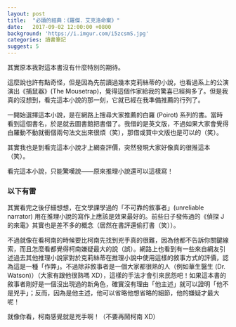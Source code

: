 ```yaml
---
layout: post
title:  "必讀的經典：《羅傑．艾克洛命案》"
date:   2017-09-02 12:00:00 +0800
background: 'https://i.imgur.com/i5zcsmS.jpg'
categories: 讀書筆記
suggest: 5
---
```


其實原本我對這本書沒有什麼特別的期待。

這麼說也許有點奇怪，但是因為先前讀過幾本克莉絲蒂的小說，也看過系上的公演演出《捕鼠器》(The Mousetrap)，覺得這個作家給我的驚喜已經夠多了。但是我真的沒想到，看完這本小說的那一刻，它就已經在我準備推薦的行列了。

一開始選擇這本小說，是在網路上搜尋大家推薦的白羅 (Poirot) 系列的書。當時看到這個書名，於是就去圖書館把書借了。我借的是英文版，不過如果大家會覺得白羅動不動就衝個兩句法文出來很煩（笑），那借或買中文版也是可以的（笑）。

其實我也是到看完這本小說才上網查評價，突然發現大家好像真的很推這本（笑）。

看完這本小說，只能驚嘆說——原來推理小說還可以這樣寫！

### 以下有雷

其實看完之後仔細想想，在文學課學過的「不可靠的敘事者」(unreliable narrator) 用在推理小說的寫作上應該是效果最好的。前些日子發佈過的《偵探 J 的來電》其實也是差不多的概念（居然在書評還偷打書（笑））。

不過就像在看柯南的時候要比柯南先找到兇手真的很難，因為他都不告訴你關鍵線索，而且怎麼看都覺得柯南嫌疑最大的說（誤）。網路上也看到有一些來自網友引述過去其他推理小說家對於克莉絲蒂在推理小說中使用這樣的敘事方式的評價，認為這是一種「作弊」。不過除非敘事者是一個大家都很熟的人（例如華生醫生 (Dr. Watson)）（大家有跟他很熟嗎 XD），這樣的手法才會引來民怨吧！如果這本書的敘事者剛好是一個沒出現過的新角色，確實沒有理由「他主述」就可以證明「他不是兇手」；反而，因為是他主述，他可以省略他想省略的細節，他的嫌疑才最大呢！

就像你看，柯南感覺就是兇手啊！（不要再鬧柯南 XD）
